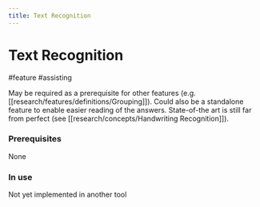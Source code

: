 ```yaml
---
title: Text Recognition
---
```


# Text Recognition

#feature #assisting

May be required as a prerequisite for other features (e.g. [[research/features/definitions/Grouping]]). Could also be a standalone feature to enable easier reading of the answers. State-of-the art is still far from perfect (see [[research/concepts/Handwriting Recognition]]).

### Prerequisites

None

### In use

Not yet implemented in another tool
